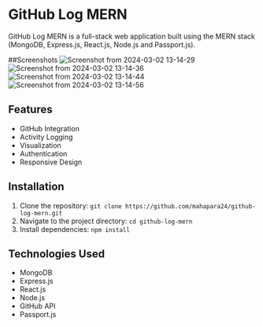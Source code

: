 # GitHub Log MERN

GitHub Log MERN is a full-stack web application built using the MERN stack (MongoDB, Express.js, React.js, Node.js and Passport.js).

##Screenshots
![Screenshot from 2024-03-02 13-14-29](https://github.com/mahapara24/github-log-mern/assets/92634034/f25b57d3-d2e6-4f76-9f9d-9d5b35635392)
![Screenshot from 2024-03-02 13-14-36](https://github.com/mahapara24/github-log-mern/assets/92634034/acb9b994-81e7-48cb-9580-6aa770b275d5)
![Screenshot from 2024-03-02 13-14-44](https://github.com/mahapara24/github-log-mern/assets/92634034/0fd0f2bd-4e28-4faf-89ec-28093844f7cb)
![Screenshot from 2024-03-02 13-14-56](https://github.com/mahapara24/github-log-mern/assets/92634034/ff94b38e-b8d7-4ffb-8e59-ff531b05dc60)



## Features

- GitHub Integration
- Activity Logging
- Visualization
- Authentication
- Responsive Design

## Installation

1. Clone the repository: `git clone https://github.com/mahapara24/github-log-mern.git`
2. Navigate to the project directory: `cd github-log-mern`
3. Install dependencies: `npm install`


## Technologies Used

- MongoDB
- Express.js
- React.js
- Node.js
- GitHub API
- Passport.js



